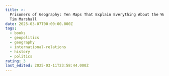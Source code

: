 ```yaml
---
title: >-
  Prisoners of Geography: Ten Maps That Explain Everything About the World by
  Tim Marshall
date: 2025-03-07T00:00:00.000Z
tags:
  - books
  - geopolitics
  - geography
  - international-relations
  - history
  - politics
rating: 3
last_edited: 2025-03-11T23:58:44.000Z
---
```


